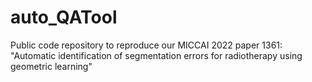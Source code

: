 # auto_QATool
Public code repository to reproduce our MICCAI 2022 paper 1361: "Automatic identification of segmentation errors for radiotherapy using geometric learning"
